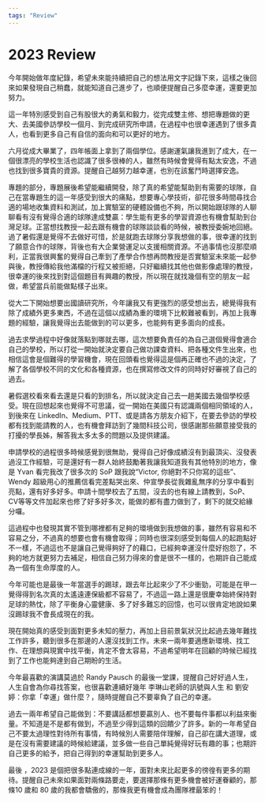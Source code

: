 ```yaml
---
tags: "Review"
---
```


# 2023 Review

今年開始做年度紀錄，希望未來能持續把自己的想法用文字記錄下來，這樣之後回來如果發現自己稍蠢，就能知道自己進步了，也順便提醒自己多麼幸運，還要更加努力。

這一年特別感受到自己有股很大的勇氣和毅力，從完成雙主修、想把專題做的更大、去美國參訪學校一個月、到完成研究所申請，在過程中也很幸運遇到了很多貴人，也看到更多自己有自信的面向和可以更好的地方。

六月從成大畢業了，四年帳面上拿到了兩個學位。感謝運氣讓我進到了成大，在一個很漂亮的學校生活也認識了很多很棒的人，雖然有時候會覺得有點太安逸，不過也找到很多寶貴的資源。提醒自己越努力越幸運，也別在該奮鬥時選擇安逸。

專題的部分，專題展後希望能繼續開發，除了真的希望能幫助到有需要的球隊，自己在當專題生的這一年感受到很大的痛點，想要專心學技術，卻花很多時間尋找合適的場地收集資料和測試，加上實驗室的硬體設備也不夠，所以開始跟球隊的人聊聊看有沒有覺得合適的球隊達成雙贏：學生能有更多的學習資源也有機會幫助到台灣足球。正當想找教授一起去跟有機會的球隊談談看的時候，被教授委婉地回絕。過了暑假還是覺得不去做好可惜，於是就跑去球隊分享我想做的事，很幸運的找到了願意合作的球隊，背後也有大企業營運足以支援相關資源。不過事情也沒那麼順利，正當我很興奮的覺得自己牽到了產學合作想再問教授是否實驗室未來能一起參與後，教授傳給我他滿檔的行程又被拒絕，只好繼續找其他也做影像處理的教授，很幸運的後來找到對這個題目有興趣的教授，所以現在就找幾個有空的朋友一起做，希望當兵前能做點樣子出來。

從大二下開始想要出國讀研究所，今年讓我又有更強烈的感受想出去，總覺得我有除了成績外更多東西，不過在這個以成績為重的環境下比較難被看到，再加上我專題的經驗，讓我覺得出去能做到的可以更多，也能夠有更多面向的成長。

過去求學過程中好像就落點到哪就去哪，這次想要負責任的為自己選個覺得會適合自己的學校，所以打從一開始就決定要自己做功課查資料、把各種文件生出來，也相信這會是個難得的學習機會，現在回頭看也覺得這是個再正確也不過的決定，了解了各個學校不同的文化和各種資源，也在撰寫修改文件的同時好好審視了自己的過去。

暑假選校看來看去還是只看的到排名，所以就決定自己去一趟美國去幾個學校感受。現在回想起來也覺得不可思議，從一開始在美國只有認識兩個相同領域的人，到後來在 LinkedIn、Medium、PTT、或是請各方朋友介紹下，在要去參訪的學校都有找到能請教的人，也有機會拜訪到了幾間科技公司，很感謝那些願意接受我的打擾的學長姊，解答我太多太多的問題以及提供建議。

申請學校的過程很多時候感覺到很無助，覺得自己好像成績沒有到最頂尖、沒發表過沒工作經驗，可是還好有一群人始終鼓勵著我讓我知道我有其他特別的地方，像是 Yvan 看完我改了很多次的 SoP 跟我說“Victor, 你絕對不只你寫的這些”、Wendy 超級用心的推薦信看完差點哭出來、仲宣學長從我雜亂無序的分享中看到亮點，還有好多好多。申請十間學校去了五間，沒去的也有線上請教到，SoP、CV等等文件加起來也修了好多好多次，能做的都有盡力做到了，剩下的就交給緣分囉。

這過程中也發現其實不管到哪裡都有足夠的環境做到我想做的事，雖然有容易和不容易之分，不過真的想要也會有機會取得；同時也很深刻感受到每個人的起跑點好不一樣，不過這也不是讓自己覺得夠好了的藉口，已經夠幸運沒什麼好抱怨了，不夠的地方就更努力去補足，相信自己努力得來的會是很不一樣的，也期許自己能成為一個有生命厚度的人。

今年可能也是最後一年當選手的踢球，跟去年比起來少了不少衝勁，可能是在甲一覺得得到名次真的太遙遠連保級都不容易了，不過這一路上還是很慶幸始終保持對足球的熱忱，除了平衡身心靈健康、多了好多難忘的回憶，也可以很肯定地說如果沒踢球我不會長成現在的我。

現在開始真的感受到面對更多未知的壓力，再加上目前景氣狀況比起過去幾年難找工作許多，聽到很多在那邊的人還沒找到工作。未來一兩年要適應新環境、找工作、在理想與現實中找平衡，肯定不會太容易，不過希望明年在回顧的時候已經找到了工作也能夠達到自己期盼的生活。

今年最喜歡的演講莫過於 Randy Pausch 的最後一堂課，提醒自己好好過人生，人生自會為你尋找答案，也很喜歡連續好幾年 李琳山老師的訊號與人生 和 劉安婷：你拿「幸運」做什麼？，隨時提醒自己不要辜負了自己的幸運。

過去一兩年希望自己能做到：不要講話都想要贏別人、也不要每件事都以利益來衡量。不知道是不是都有做到，不過至少得到這類的回饋少了許多。新的一年希望自己不要太過理性對待所有事情，有時候別人需要陪伴理解，自己卻在講大道理，或是在沒有需要建議的時候給建議，並多做一些自己單純覺得好玩有趣的事；也期許自己更多的給予，把自己得到的幸運幫助到更多人。

最後 ，2023 是個把很多點連成線的一年，面對未來比起更多的徬徨有更多的期待。提醒自己未來如果面對兩條路要走，要選擇那條有更多機會被好運眷顧的，那條10 歲和 80 歲的我都會驕傲的，那條我更有機會成為團隊裡最笨的！
